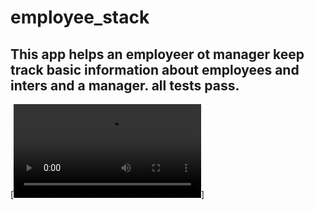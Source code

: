 # employee_stack
## This app helps an employeer ot manager keep track basic information about employees and inters and a manager. all tests pass.


[![video off employee_stack](./lib/emp_stack.mp4)]